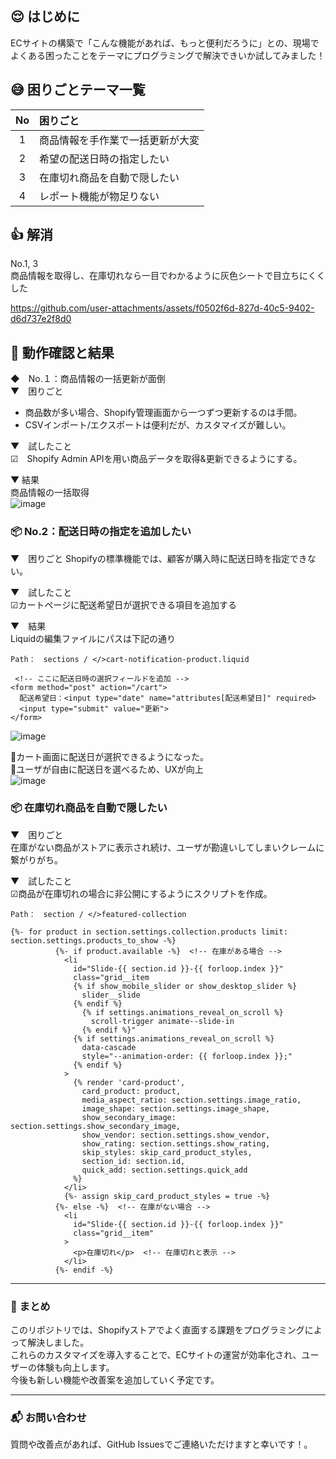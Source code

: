 ## :relieved: はじめに  
ECサイトの構築で「こんな機能があれば、もっと便利だろうに」との、現場でよくある困ったことをテーマにプログラミングで解決できいか試してみました！


## 😅 困りごとテーマ一覧  
|No|困りごと|
|:-:|:-|
|1|商品情報を手作業で一括更新が大変|
|2|希望の配送日時の指定したい|
|3|在庫切れ商品を自動で隠したい|
|4|レポート機能が物足りない|

## 👍️ 解消  
No.1, 3  
商品情報を取得し、在庫切れなら一目でわかるように灰色シートで目立ちにくくした  

https://github.com/user-attachments/assets/f0502f6d-827d-40c5-9402-d6d737e2f8d0


## 💪 動作確認と結果  
◆　No.１：商品情報の一括更新が面倒  
▼　困りごと  
  - 商品数が多い場合、Shopify管理画面から一つずつ更新するのは手間。  
  - CSVインポート/エクスポートは便利だが、カスタマイズが難しい。  

▼　試したこと  
☑　Shopify Admin APIを用い商品データを取得&更新できるようにする。 

▼ 結果  
商品情報の一括取得  
![image](https://github.com/user-attachments/assets/60eac71e-6ae6-4fac-ac3d-c6dafc420550)



### 📦️ No.2：配送日時の指定を追加したい  
▼　困りごと 
Shopifyの標準機能では、顧客が購入時に配送日時を指定できない。  

▼　試したこと    
☑カートページに配送希望日が選択できる項目を追加する  

▼　結果  
Liquidの編集ファイルにパスは下記の通り  
```
Path：　sections / </>cart-notification-product.liquid
```
```liquid
 <!-- ここに配送日時の選択フィールドを追加 -->
<form method="post" action="/cart">
  配送希望日：<input type="date" name="attributes[配送希望日]" required>
  <input type="submit" value="更新">
</form>
```
![image](https://github.com/user-attachments/assets/8517556c-1840-4319-bee4-ec40a886dca6)

🛒カート画面に配送日が選択できるようになった。  
📌ユーザが自由に配送日を選べるため、UXが向上  
![image](https://github.com/user-attachments/assets/02f698b3-39ed-4802-bba1-924244fa420d)

### 📦️ 在庫切れ商品を自動で隠したい
▼　困りごと  
在庫がない商品がストアに表示され続け、ユーザが勘違いしてしまいクレームに繋がりがち。　　  

▼　試したこと    
☑商品が在庫切れの場合に非公開にするようにスクリプトを作成。  

```
Path：　section / </>featured-collection
```
```liquid
{%- for product in section.settings.collection.products limit: section.settings.products_to_show -%}
          {%- if product.available -%}  <!-- 在庫がある場合 -->
            <li
              id="Slide-{{ section.id }}-{{ forloop.index }}"
              class="grid__item
              {% if show_mobile_slider or show_desktop_slider %}
                slider__slide
              {% endif %}
                {% if settings.animations_reveal_on_scroll %}
                  scroll-trigger animate--slide-in
                {% endif %}"
              {% if settings.animations_reveal_on_scroll %}
                data-cascade
                style="--animation-order: {{ forloop.index }};"
              {% endif %}
            >
              {% render 'card-product',
                card_product: product,
                media_aspect_ratio: section.settings.image_ratio,
                image_shape: section.settings.image_shape,
                show_secondary_image: section.settings.show_secondary_image,
                show_vendor: section.settings.show_vendor,
                show_rating: section.settings.show_rating,
                skip_styles: skip_card_product_styles,
                section_id: section.id,
                quick_add: section.settings.quick_add
              %}
            </li>
            {%- assign skip_card_product_styles = true -%}
          {%- else -%}  <!-- 在庫がない場合 -->
            <li
              id="Slide-{{ section.id }}-{{ forloop.index }}"
              class="grid__item"
            >
              <p>在庫切れ</p>  <!-- 在庫切れと表示 -->
            </li>
          {%- endif -%}
```




---
### 🎉 まとめ  
このリポジトリでは、Shopifyストアでよく直面する課題をプログラミングによって解決しました。  
これらのカスタマイズを導入することで、ECサイトの運営が効率化され、ユーザーの体験も向上します。  
今後も新しい機能や改善案を追加していく予定です。

---
### 📬 お問い合わせ  
質問や改善点があれば、GitHub Issuesでご連絡いただけますと幸いです！。  
